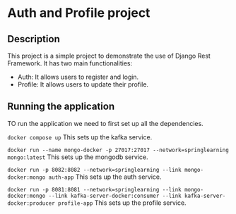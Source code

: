 # Auth and Profile project

## Description
This project is a simple project to demonstrate the use of Django Rest Framework. It has two main functionalities:
- Auth: It allows users to register and login.
- Profile: It allows users to update their profile.

## Running the application
TO run the application we need to first set up all the dependencies.

```docker compose up``` This sets up the kafka service.

```docker run --name mongo-docker -p 27017:27017 --network=springlearning  mongo:latest``` This sets up the mongodb service.

```docker run -p 8082:8082 --network=springlearning --link mongo-docker:mongo auth-app``` This sets up the auth service.

```docker run -p 8081:8081 --network=springlearning --link mongo-docker:mongo --link kafka-server-docker:consumer --link kafka-server-docker:producer profile-app``` This sets up the profile service.